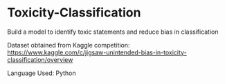 # Toxicity-Classification
Build a model to identify toxic statements and reduce bias in classification


Dataset obtained from Kaggle competition:
https://www.kaggle.com/c/jigsaw-unintended-bias-in-toxicity-classification/overview

Language Used: Python
